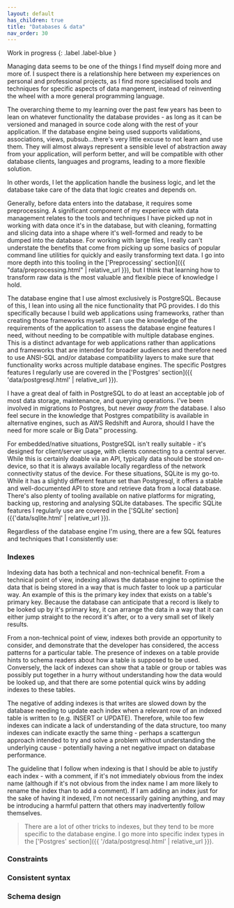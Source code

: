 ```yaml
---
layout: default
has_children: true
title: "Databases & data"
nav_order: 30
---
```


Work in progress
{: .label .label-blue }

Managing data seems to be one of the things I find myself doing more and more
of. I suspect there is a relationship here between my experiences on personal
and professional projects, as I find more specialised tools and techniques for
specific aspects of data mangement, instead of reinventing the wheel with a more
general programming language. 

The overarching theme to my learning over the past few years has been to lean on
whatever functionality the database provides - as long as it can be versioned
and managed in source code along with the rest of your application. If the
database engine being used supports validations, associations, views,
pubsub...there's very little excuse to not learn and use them. They will almost
always represent a sensible level of abstraction away from your application,
will perform better, and will be compatible with other database clients,
languages and programs, leading to a more flexible solution.

In other words, I let the application handle the business logic, and let the
database take care of the data that logic creates and depends on. 

Generally, before data enters into the database, it requires some preprocessing.
A significant component of my experiece with data management relates to the
tools and techniques I have picked up not in working with data once it's in the
database, but with cleaning, formatting and slicing data into a shape where it's
well-formed and ready to be dumped into the database. For working with large
files, I really can't understate the benefits that come from picking up some
basics of popular command line utilities for quickly and easily transforming
text data. I go into more depth into this tooling in the ['Preprocessing'
section]({{ "data/preprocessing.html" | relative_url }}), but I think that
learning how to transform raw data is the most valuable and flexible piece of
knowledge I hold.

The database engine that I use almost exclusively is PostgreSQL. Because of
this, I lean into using all the nice functionality that PG provides. I do this
specifically because I build web applications using frameworks, rather than
creating those frameworks myself. I can use the knowledge of the requirements of
the application to assess the database engine features I need, without needing
to be compatible with multiple database engines. This is a distinct advantage
for web applications rather than applications and frameworks that are intended
for broader audiences and therefore need to use ANSI-SQL and/or database
compatibility layers to make sure that functionality works across multiple
database engines. The specific Postgres features I regularly use are covered in
the ['Postgres' section]({{ 'data/postgresql.html' | relative_url }}).

I have a great deal of faith in PostgreSQL to do at least an acceptable job of
most data storage, maintenance, and querying operations. I've been involved in
migrations _to_ Postgres, but never _away from_ the database. I also feel secure
in the knowledge that Postgres compatibility is available in alternative
engines, such as AWS Redshift and Aurora, should I have the need for more scale
or Big Data™ processing. 

For embedded/native situations, PostgreSQL isn't really suitable - it's designed
for client/server usage, with clients connecting to a central server. While this
is certainly doable via an API, typically data should be stored on-device, so
that it is always available locally regardless of the network connectivity
status of the device. For these situations, SQLite is my go-to. While it has a
slightly different feature set than Postgresql, it offers a stable and
well-documented API to store and retrieve data from a local database. There's
also plenty of tooling available on native platforms for migrating, backing up,
restoring and analysing SQLite databases. The specific SQLite features I
regularly use are covered in the ['SQLite' section]({{'data/sqlite.html' | relative_url }}).

Regardless of the database engine I'm using, there are a few SQL features and techniques that I consistently use:

### Indexes

Indexing data has both a technical and non-technical benefit. From a technical point of view, indexing allows the database engine to optimise the data that is being stored in a way that is much faster to look up a particular way. An example of this is the primary key index that exists on a table's primary key. Because the database can anticipate that a record is likely to be looked up by it's primary key, it can arrange the data in a way that it can either jump straight to the record it's after, or to a very small set of likely results. 

From a non-technical point of view, indexes both provide an opportunity to consider, and demonstrate that the developer has considered, the access patterns for a particular table. The presence of indexes on a table provide hints to schema readers about how a table is supposed to be used. Conversely, the lack of indexes can show that a table or group or tables was possibly put together in a hurry without understanding how the data would be looked up, and that there are some potential quick wins by adding indexes to these tables.

The negative of adding indexes is that writes are slowed down by the database needing to update each index when a relevant row of an indexed table is written to (e.g. INSERT or UPDATE). Therefore, while too few indexes can indicate a lack of understanding of the data structure, too many indexes can indicate exactly the same thing - perhaps a scattergun approach intended to try and solve a problem without understanding the underlying cause - potentially having a net negative impact on database performance.

The guideline that I follow when indexing is that I should be able to justify each index - with a comment, if it's not immediately obvious from the index name (although if it's not obvious from the index name I am more likely to rename the index than to add a comment). If I am adding an index just for the sake of having it indexed, I'm not necessarily gaining anything, and may be introducing a harmful pattern that others may inadvertently follow themselves.

> There are a lot of other tricks to indexes, but they tend to be more specific to the database engine. I go more into specific index types in the ['Postgres' section]({{ '/data/postgresql.html' | relative_url }}).

### Constraints

### Consistent syntax

### Schema design

